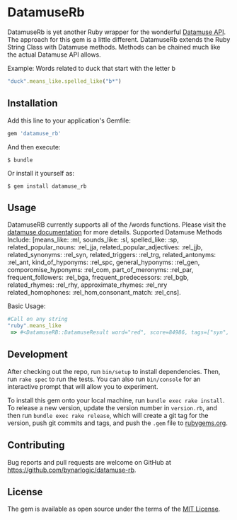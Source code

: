 # DatamuseRb

DatamuseRb is yet another Ruby wrapper for the wonderful [Datamuse API](https://www.datamuse.com/api/). The approach for this gem is a little different. DatamuseRb extends the Ruby String Class with Datamuse methods. Methods can be chained much like the actual Datamuse API allows.

Example: Words related to duck that start with the letter b

```ruby
"duck".means_like.spelled_like("b*")
```

## Installation

Add this line to your application's Gemfile:

```ruby
gem 'datamuse_rb'
```

And then execute:

    $ bundle

Or install it yourself as:

    $ gem install datamuse_rb

## Usage

DatamuseRB currently supports all of the /words functions. Please visit the [datamuse documentation](https://www.datamuse.com/api/) for more details. Supported Datamuse Methods Include: [means_like: :ml, sounds_like: :sl, spelled_like: :sp, related_popular_nouns: :rel_jja, related_popular_adjectives: :rel_jjb, related_synonyms: :rel_syn, related_triggers: :rel_trg, related_antonyms: :rel_ant, kind_of_hyponyms: :rel_spc, general_hyponyms: :rel_gen, comporomise_hyponyms: :rel_com, part_of_meronyms: :rel_par, frequent_followers: :rel_bga, frequent_predecessors: :rel_bgb, related_rhymes: :rel_rhy, approximate_rhymes: :rel_nry related_homophones: :rel_hom,consonant_match: :rel_cns].

Basic Usage:

```ruby
#Call on any string
"ruby".means_like
 => #<DatamuseRB::DatamuseResult word="red", score=84986, tags=["syn", "n", "adj"]>
```

## Development

After checking out the repo, run `bin/setup` to install dependencies. Then, run `rake spec` to run the tests. You can also run `bin/console` for an interactive prompt that will allow you to experiment.

To install this gem onto your local machine, run `bundle exec rake install`. To release a new version, update the version number in `version.rb`, and then run `bundle exec rake release`, which will create a git tag for the version, push git commits and tags, and push the `.gem` file to [rubygems.org](https://rubygems.org).

## Contributing

Bug reports and pull requests are welcome on GitHub at https://github.com/bynarlogic/datamuse-rb.

## License

The gem is available as open source under the terms of the [MIT License](https://opensource.org/licenses/MIT).
